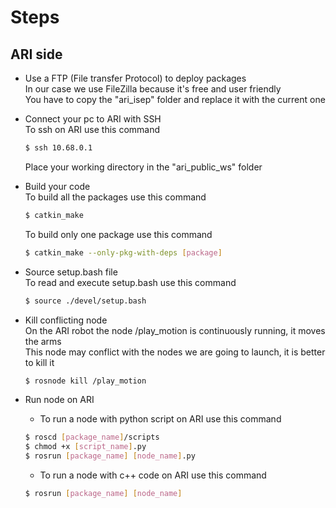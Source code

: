 # Steps

##

## ARI side

* Use a FTP (File transfer Protocol) to deploy packages <br>
    In our case we use FileZilla because it's free and user friendly <br>
    You have to copy the "ari_isep" folder and replace it with the current one <br>

* Connect your pc to ARI with SSH <br>
    To ssh on ARI use this command <br>
    ```bash
    $ ssh 10.68.0.1
    ```
    Place your working directory in the "ari_public_ws" folder <br>

* Build your code <br>
    To build all the packages use this command <br>
    ```bash
    $ catkin_make
    ```
    To build only one package use this command <br>
    ```bash
    $ catkin_make --only-pkg-with-deps [package]
    ```

* Source setup.bash file <br>
    To read and execute setup.bash use this command <br>
    ```bash
    $ source ./devel/setup.bash
    ```

* Kill conflicting node<br>
    On the ARI robot the node /play_motion is continuously running, it moves the arms <br>
    This node  may conflict with the nodes we are going to launch, it is better to kill it <br>
    ```bash
    $ rosnode kill /play_motion
    ```

* Run node on ARI <br>
    * To run a node with python script on ARI use this command <br>
    ```bash
    $ roscd [package_name]/scripts
    $ chmod +x [script_name].py 
    $ rosrun [package_name] [node_name].py
    ```
    * To run a node with c++ code on ARI use this command <br>
    ```bash
    $ rosrun [package_name] [node_name]
    ```
